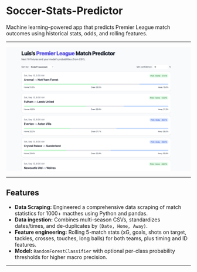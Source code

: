 # Soccer-Stats-Predictor
Machine learning–powered app that predicts Premier League match outcomes using historical stats, odds, and rolling features.


---

![Premier League Match Predictor screenshot](docs/preview.png)

---

## Features

- **Data Scraping:** Engineered a comprehensive data scraping of match statistics for 1000+ macthes using Python and pandas.
- **Data ingestion:** Combines multi-season CSVs, standardizes dates/times, and de-duplicates by `(Date, Home, Away)`.
- **Feature engineering:** Rolling 5-match stats (xG, goals, shots on target, tackles, crosses, touches, long balls) for both teams, plus timing and ID features.
- **Model:** `RandomForestClassifier` with optional per-class probability thresholds for higher macro precision.

---

